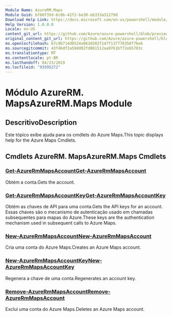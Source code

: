 ```yaml
---
Module Name: AzureRM.Maps
Module Guid: bf60f35d-6c0b-42f2-be30-eb333a31279d
Download Help Link: https://docs.microsoft.com/en-us/powershell/module/azurerm.maps
Help Version: 1.0.0.0
Locale: en-US
content_git_url: https://github.com/Azure/azure-powershell/blob/preview/src/ResourceManager/Maps/Commands.Maps/help/AzureRM.Maps.md
original_content_git_url: https://github.com/Azure/azure-powershell/blob/preview/src/ResourceManager/Maps/Commands.Maps/help/AzureRM.Maps.md
ms.openlocfilehash: 67c9b714d0524a0610202f147f137778358f76e6
ms.sourcegitcommit: 43f4bdf2a59dd82fd881512aa9761bf72eb5703c
ms.translationtype: MT
ms.contentlocale: pt-BR
ms.lasthandoff: 04/23/2019
ms.locfileid: "93595272"
---
```

# <span data-ttu-id="9f329-101">Módulo AzureRM. Maps</span><span class="sxs-lookup"><span data-stu-id="9f329-101">AzureRM.Maps Module</span></span>
## <span data-ttu-id="9f329-102">Descritivo</span><span class="sxs-lookup"><span data-stu-id="9f329-102">Description</span></span>
<span data-ttu-id="9f329-103">Este tópico exibe ajuda para os cmdlets do Azure Maps.</span><span class="sxs-lookup"><span data-stu-id="9f329-103">This topic displays help for the Azure Maps Cmdlets.</span></span>

## <span data-ttu-id="9f329-104">Cmdlets AzureRM. Maps</span><span class="sxs-lookup"><span data-stu-id="9f329-104">AzureRM.Maps Cmdlets</span></span>
### [<span data-ttu-id="9f329-105">Get-AzureRmMapsAccount</span><span class="sxs-lookup"><span data-stu-id="9f329-105">Get-AzureRmMapsAccount</span></span>](Get-AzureRmMapsAccount.md)
<span data-ttu-id="9f329-106">Obtém a conta.</span><span class="sxs-lookup"><span data-stu-id="9f329-106">Gets the account.</span></span>

### [<span data-ttu-id="9f329-107">Get-AzureRmMapsAccountKey</span><span class="sxs-lookup"><span data-stu-id="9f329-107">Get-AzureRmMapsAccountKey</span></span>](Get-AzureRmMapsAccountKey.md)
<span data-ttu-id="9f329-108">Obtém as chaves de API para uma conta.</span><span class="sxs-lookup"><span data-stu-id="9f329-108">Gets the API keys for an account.</span></span>
<span data-ttu-id="9f329-109">Essas chaves são o mecanismo de autenticação usado em chamadas subsequentes para mapas do Azure.</span><span class="sxs-lookup"><span data-stu-id="9f329-109">These keys are the authentication mechanism used in subsequent calls to Azure Maps.</span></span>

### [<span data-ttu-id="9f329-110">New-AzureRmMapsAccount</span><span class="sxs-lookup"><span data-stu-id="9f329-110">New-AzureRmMapsAccount</span></span>](New-AzureRmMapsAccount.md)
<span data-ttu-id="9f329-111">Cria uma conta do Azure Maps.</span><span class="sxs-lookup"><span data-stu-id="9f329-111">Creates an Azure Maps account.</span></span>

### [<span data-ttu-id="9f329-112">New-AzureRmMapsAccountKey</span><span class="sxs-lookup"><span data-stu-id="9f329-112">New-AzureRmMapsAccountKey</span></span>](New-AzureRmMapsAccountKey.md)
<span data-ttu-id="9f329-113">Regenera a chave de uma conta.</span><span class="sxs-lookup"><span data-stu-id="9f329-113">Regenerates an account key.</span></span>

### [<span data-ttu-id="9f329-114">Remove-AzureRmMapsAccount</span><span class="sxs-lookup"><span data-stu-id="9f329-114">Remove-AzureRmMapsAccount</span></span>](Remove-AzureRmMapsAccount.md)
<span data-ttu-id="9f329-115">Exclui uma conta do Azure Maps.</span><span class="sxs-lookup"><span data-stu-id="9f329-115">Deletes an Azure Maps account.</span></span>

